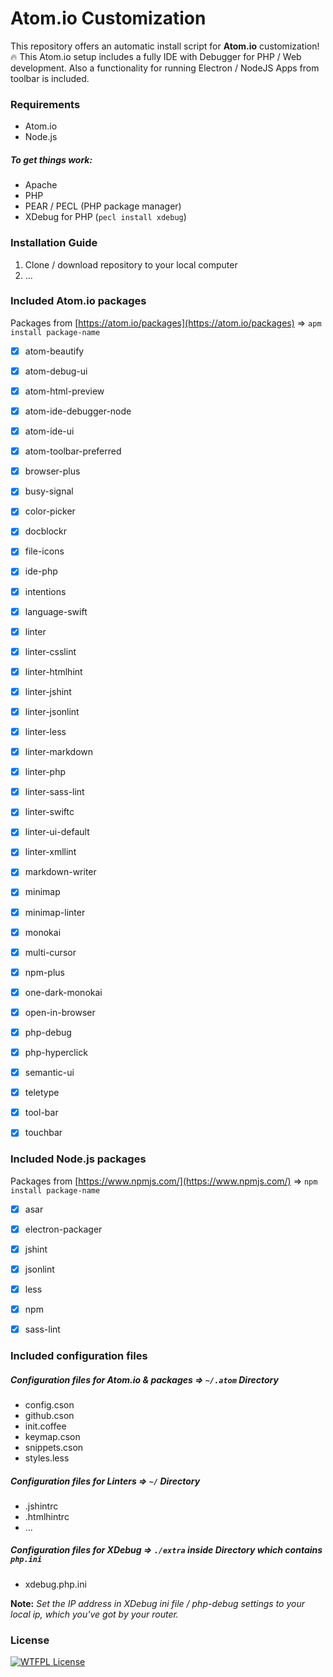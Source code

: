 # Atom.io Customization

This repository offers an automatic install script for __Atom.io__ customization! :fire:
This Atom.io setup includes a fully IDE with Debugger for PHP / Web development.
Also a functionality for running Electron / NodeJS Apps from toolbar is included.


### Requirements

- Atom.io
- Node.js

##### To get things work:

- Apache
- PHP
- PEAR / PECL (PHP package manager)
- XDebug for PHP (`pecl install xdebug`)


### Installation Guide

1. Clone / download repository to your local computer
2. ...


### Included Atom.io packages

Packages from [https://atom.io/packages](https://atom.io/packages) ⇒ `apm install package-name`

- [x] atom-beautify
- [x] atom-debug-ui
- [x] atom-html-preview
- [x] atom-ide-debugger-node
- [x] atom-ide-ui
- [x] atom-toolbar-preferred
- [x] browser-plus
- [x] busy-signal
- [x] color-picker
- [x] docblockr
- [x] file-icons
- [x] ide-php
- [x] intentions
- [x] language-swift
- [x] linter
- [x] linter-csslint
- [x] linter-htmlhint
- [x] linter-jshint
- [x] linter-jsonlint
- [x] linter-less
- [x] linter-markdown
- [x] linter-php
- [x] linter-sass-lint
- [x] linter-swiftc
- [x] linter-ui-default
- [x] linter-xmllint
- [x] markdown-writer
- [x] minimap
- [x] minimap-linter
- [x] monokai
- [x] multi-cursor
- [x] npm-plus
- [x] one-dark-monokai
- [x] open-in-browser
- [x] php-debug
- [x] php-hyperclick
- [x] semantic-ui
- [x] teletype
- [x] tool-bar
- [x] touchbar


### Included Node.js packages

Packages from [https://www.npmjs.com/](https://www.npmjs.com/) ⇒ `npm install package-name`

- [x] asar
- [x] electron-packager
- [x] jshint
- [x] jsonlint
- [x] less
- [x] npm
- [x] sass-lint


### Included configuration files

##### Configuration files for Atom.io & packages ⇒ `~/.atom` Directory

- config.cson
- github.cson
- init.coffee
- keymap.cson
- snippets.cson
- styles.less

##### Configuration files for Linters ⇒ `~/` Directory

- .jshintrc
- .htmlhintrc
- ...

##### Configuration files for XDebug ⇒ `./extra` inside Directory which contains `php.ini`

- xdebug.php.ini

__Note:__ _Set the IP address in XDebug ini file / php-debug settings to your local ip, which you've got by your router._


### License

[![WTFPL License](http://www.wtfpl.net/wp-content/uploads/2012/12/wtfpl-badge-1.png)](https://github.com/Teddy95/atom-io-customization/blob/master/LICENSE)
